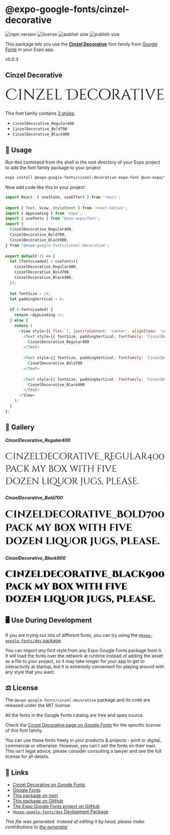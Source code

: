 # @expo-google-fonts/cinzel-decorative

![npm version](https://flat.badgen.net/npm/v/@expo-google-fonts/cinzel-decorative)
![license](https://flat.badgen.net/github/license/expo/google-fonts)
![publish size](https://flat.badgen.net/packagephobia/install/@expo-google-fonts/cinzel-decorative)
![publish size](https://flat.badgen.net/packagephobia/publish/@expo-google-fonts/cinzel-decorative)

This package lets you use the [**Cinzel Decorative**](https://fonts.google.com/specimen/Cinzel+Decorative) font family from [Google Fonts](https://fonts.google.com/) in your Expo app.

v0.0.3

## Cinzel Decorative

![Cinzel Decorative](./font-family.png)

This font family contains [3 styles](#gallery).

- `CinzelDecorative_Regular400`
- `CinzelDecorative_Bold700`
- `CinzelDecorative_Black900`

## 🔡 Usage

Run this command from the shell in the root directory of your Expo project to add the font family package to your project
```sh
expo install @expo-google-fonts/cinzel-decorative expo-font @use-expo/font
```

Now add code like this to your project
```js
import React, { useState, useEffect } from 'react';

import { Text, View, StyleSheet } from 'react-native';
import { AppLoading } from 'expo';
import { useFonts } from '@use-expo/font';
import {
  CinzelDecorative_Regular400,
  CinzelDecorative_Bold700,
  CinzelDecorative_Black900,
} from '@expo-google-fonts/cinzel-decorative';

export default () => {
  let [fontsLoaded] = useFonts({
    CinzelDecorative_Regular400,
    CinzelDecorative_Bold700,
    CinzelDecorative_Black900,
  });

  let fontSize = 24;
  let paddingVertical = 6;

  if (!fontsLoaded) {
    return <AppLoading />;
  } else {
    return (
      <View style={{ flex: 1, justifyContent: 'center', alignItems: 'center' }}>
        <Text style={{ fontSize, paddingVertical, fontFamily: 'CinzelDecorative_Regular400' }}>
          CinzelDecorative_Regular400
        </Text>

        <Text style={{ fontSize, paddingVertical, fontFamily: 'CinzelDecorative_Bold700' }}>
          CinzelDecorative_Bold700
        </Text>

        <Text style={{ fontSize, paddingVertical, fontFamily: 'CinzelDecorative_Black900' }}>
          CinzelDecorative_Black900
        </Text>
      </View>
    );
  }
};

```

## 📖 Gallery

##### CinzelDecorative_Regular400
![CinzelDecorative_Regular400](./e2559504f7da1fc2410b4eca9cb5ca6fee8c1ead7c3920a0b225ef4f1da9034f.ttf.png)

##### CinzelDecorative_Bold700
![CinzelDecorative_Bold700](./3a01d62b7c7d50b908e2fd62beb09363fb5e99ea2f21e0e79f71e5a6c356ceba.ttf.png)

##### CinzelDecorative_Black900
![CinzelDecorative_Black900](./a9e463550cabc5d5d694e24c136e6d235212011e58c21d523229960a16bc5148.ttf.png)


## 🖥️ Use During Development

If you are trying out lots of different fonts, you can try using the [`@expo-google-fonts/dev` package](https://github.com/expo/google-fonts/tree/master/font-packages/dev#readme).

You can import *any* font style from any Expo Google Fonts package from it. It will load the fonts
over the network at runtime instead of adding the asset as a file to your project, so it may take longer
for your app to get to interactivity at startup, but it is extremely convenient
for playing around with any style that you want.

## ⚖️ License

The `@expo-google-fonts/cinzel-decorative` package and its code are released under the MIT license.

All the fonts in the Google Fonts catalog are free and open source.

Check the [Cinzel Decorative page on Google Fonts](https://fonts.google.com/specimen/Cinzel+Decorative) for the specific license of this font family.

You can use these fonts freely in your products & projects - print or digital, commercial or otherwise. However, you can't sell the fonts on their own. This isn't legal advice, please consider consulting a lawyer and see the full license for all details.

## 🔗 Links

- [Cinzel Decorative on Google Fonts](https://fonts.google.com/specimen/Cinzel+Decorative)
- [Google Fonts](https://fonts.google.com/)
- [This package on npm](https://www.npmjs.com/package/@expo-google-fonts/cinzel-decorative)
- [This package on GitHub](https://github.com/expo/google-fonts/tree/master/font-packages/cinzel-decorative)
- [The Expo Google Fonts project on GitHub](https://github.com/expo/google-fonts)
- [`@expo-google-fonts/dev` Devlopment Package](https://github.com/expo/google-fonts/tree/master/font-packages/dev)


*This file was generated. Instead of editing it by head, please make contributions to [the generator](https://github.com/expo/google-fonts/tree/master/packages/generator)*
